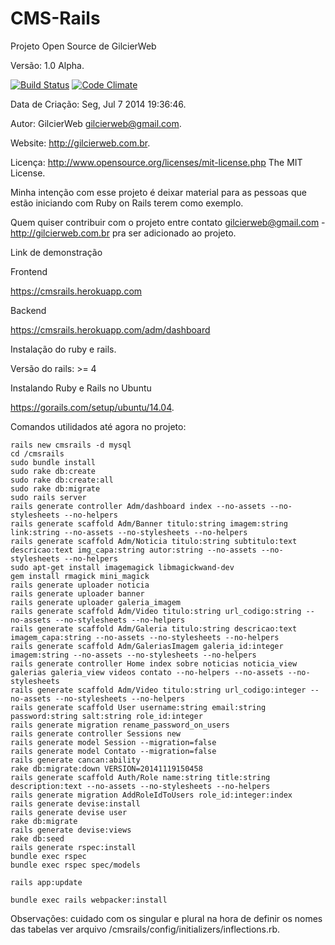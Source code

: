 CMS-Rails
=========
Projeto Open Source de GilcierWeb

Versão: 1.0 Alpha.

[![Build Status](https://travis-ci.org/gilcierweb/CMS-Rails.svg?branch=master)](https://travis-ci.org/gilcierweb/CMS-Rails) [![Code Climate](https://codeclimate.com/github/gilcierweb/CMS-Rails/badges/gpa.svg)](https://codeclimate.com/github/gilcierweb/CMS-Rails)

Data de Criação: Seg, Jul  7 2014 19:36:46.

Autor: GilcierWeb gilcierweb@gmail.com.

Website: http://gilcierweb.com.br.

Licença: http://www.opensource.org/licenses/mit-license.php The MIT License.

Minha intenção com esse projeto é deixar material para as pessoas que estão iniciando com Ruby on Rails terem como exemplo.

Quem quiser contribuir com o projeto entre contato gilcierweb@gmail.com - http://gilcierweb.com.br pra ser adicionado ao projeto.

Link de demonstração

Frontend

https://cmsrails.herokuapp.com

Backend

https://cmsrails.herokuapp.com/adm/dashboard

Instalação do ruby e rails.

Versão do rails: >= 4

Instalando Ruby e Rails no Ubuntu

https://gorails.com/setup/ubuntu/14.04.

Comandos utilidados até agora no projeto:

```shell
rails new cmsrails -d mysql
cd /cmsrails 
sudo bundle install
sudo rake db:create
sudo rake db:create:all
sudo rake db:migrate
sudo rails server
rails generate controller Adm/dashboard index --no-assets --no-stylesheets --no-helpers
rails generate scaffold Adm/Banner titulo:string imagem:string link:string --no-assets --no-stylesheets --no-helpers
rails generate scaffold Adm/Noticia titulo:string subtitulo:text descricao:text img_capa:string autor:string --no-assets --no-stylesheets --no-helpers
sudo apt-get install imagemagick libmagickwand-dev
gem install rmagick mini_magick
rails generate uploader noticia
rails generate uploader banner
rails generate uploader galeria_imagem
rails generate scaffold Adm/Video titulo:string url_codigo:string --no-assets --no-stylesheets --no-helpers
rails generate scaffold Adm/Galeria titulo:string descricao:text imagem_capa:string --no-assets --no-stylesheets --no-helpers
rails generate scaffold Adm/GaleriasImagem galeria_id:integer imagem:string --no-assets --no-stylesheets --no-helpers
rails generate controller Home index sobre noticias noticia_view galerias galeria_view videos contato --no-helpers --no-assets --no-stylesheets  
rails generate scaffold Adm/Video titulo:string url_codigo:integer --no-assets --no-stylesheets --no-helpers
rails generate scaffold User username:string email:string password:string salt:string role_id:integer
rails generate migration rename_password_on_users
rails generate controller Sessions new
rails generate model Session --migration=false
rails generate model Contato --migration=false
rails generate cancan:ability
rake db:migrate:down VERSION=20141119150458
rails generate scaffold Auth/Role name:string title:string description:text --no-assets --no-stylesheets --no-helpers
rails generate migration AddRoleIdToUsers role_id:integer:index
rails generate devise:install
rails generate devise user
rake db:migrate
rails generate devise:views
rake db:seed
rails generate rspec:install
bundle exec rspec
bundle exec rspec spec/models

rails app:update

bundle exec rails webpacker:install

```

Observações:
cuidado com os singular e plural na hora de definir os nomes das tabelas ver arquivo /cmsrails/config/initializers/inflections.rb.
